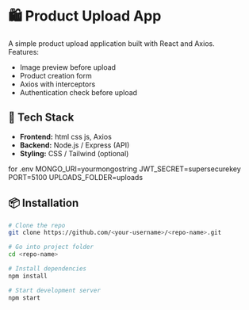 # 🛍️ Product Upload App

A simple product upload application built with React and Axios.  
Features:
- Image preview before upload
- Product creation form
- Axios with interceptors
- Authentication check before upload

## 🚀 Tech Stack
- **Frontend:** html css js, Axios
- **Backend:** Node.js / Express (API)
- **Styling:** CSS / Tailwind (optional)

for .env 
MONGO_URI=yourmongostring
JWT_SECRET=supersecurekey
PORT=5100
UPLOADS_FOLDER=uploads

## 📦 Installation

```bash
# Clone the repo
git clone https://github.com/<your-username>/<repo-name>.git

# Go into project folder
cd <repo-name>

# Install dependencies
npm install

# Start development server
npm start
